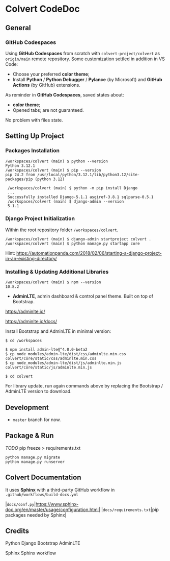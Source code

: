 # Colvert CodeDoc

## General

### GitHub Codespaces

Using **GitHub Codespaces** from scratch with ```colvert-project/colvert``` as ```origin/main``` remote repository. Some customization settled in addition in VS Code:
* Choose your preferred **color theme**;
* Install **Python** / **Python Debugger** / **Pylance** (by Microsoft) and **GitHub Actions** (by GitHub) extensions.

As reminder in **GitHub Codespaces**, saved states about:
* **color theme**;
* Opened tabs;
are not guaranteed.

No problem with files state.

## Setting Up Project

### Packages Installation

```shell
/workspaces/colvert (main) $ python --version
Python 3.12.1
/workspaces/colvert (main) $ pip --version
pip 24.2 from /usr/local/python/3.12.1/lib/python3.12/site-packages/pip (python 3.12)
```

```shell
 /workspaces/colvert (main) $ python -m pip install Django
 ...
 Successfully installed Django-5.1.1 asgiref-3.8.1 sqlparse-0.5.1
 /workspaces/colvert (main) $ django-admin --version
 5.1.1
```

### Django Project Initialization

Within the root repository folder ```/workspaces/colvert```.

```shell
/workspaces/colvert (main) $ django-admin startproject colvert .
/workspaces/colvert (main) $ python manage.py startapp core
```
Hint: <https://automationpanda.com/2018/02/06/starting-a-django-project-in-an-existing-directory/>

### Installing & Updating Additional Libraries

```shell
/workspaces/colvert (main) $ npm --version
10.8.2
```

* **AdminLTE**, admin dashboard & control panel theme. Built on top of Bootstrap.

<https://adminlte.io/>

<https://adminlte.io/docs/>

Install Bootstrap and AdminLTE in minimal version:
```shell
$ cd /workspaces

$ npm install admin-lte@^4.0.0-beta2
$ cp node_modules/admin-lte/dist/css/adminlte.min.css colvert/core/static/css/adminlte.min.css
$ cp node_modules/admin-lte/dist/js/adminlte.min.js colvert/core/static/js/adminlte.min.js

$ cd colvert
```
For library update, run again commands above by replacing the Bootstrap / AdminLTE version to download.

## Development

* `master` branch for now.

## Package & Run

_TODO_ pip freeze > requirements.txt

```shell
python manage.py migrate
python manage.py runserver
```

## Colvert Documentation

It uses **Sphinx** with a third-party GitHub workflow in `.github/workflows/build-docs.yml`

|`docs/conf.py`|https://www.sphinx-doc.org/en/master/usage/configuration.html|
|`docs/requirements.txt`|pip packages needed by Sphinx|
## Credits

Python
Django
Bootstrap
AdminLTE

Sphinx
Sphinx workflow